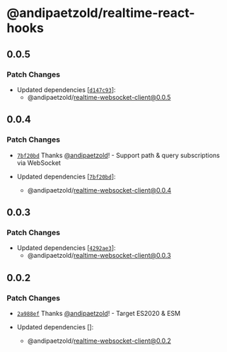 # @andipaetzold/realtime-react-hooks

## 0.0.5

### Patch Changes

- Updated dependencies [[`d147c93`](https://github.com/andipaetzold/realtime/commit/d147c93f175f5cc9005fb06de60ef8ed3c111c27)]:
  - @andipaetzold/realtime-websocket-client@0.0.5

## 0.0.4

### Patch Changes

- [`7bf20bd`](https://github.com/andipaetzold/realtime/commit/7bf20bdadfbb541e27a27014382b9403a34e351e) Thanks [@andipaetzold](https://github.com/andipaetzold)! - Support path & query subscriptions via WebSocket

- Updated dependencies [[`7bf20bd`](https://github.com/andipaetzold/realtime/commit/7bf20bdadfbb541e27a27014382b9403a34e351e)]:
  - @andipaetzold/realtime-websocket-client@0.0.4

## 0.0.3

### Patch Changes

- Updated dependencies [[`4292ae3`](https://github.com/andipaetzold/realtime/commit/4292ae333401d039842c7d4c8873c88db8964163)]:
  - @andipaetzold/realtime-websocket-client@0.0.3

## 0.0.2

### Patch Changes

- [`2a988ef`](https://github.com/andipaetzold/realtime/commit/2a988ef1968586eee63195ed82f90a419902a06d) Thanks [@andipaetzold](https://github.com/andipaetzold)! - Target ES2020 & ESM

- Updated dependencies []:
  - @andipaetzold/realtime-websocket-client@0.0.2
